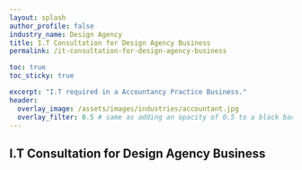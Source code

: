 ```yaml
---
layout: splash 
author_profile: false 
industry_name: Design Agency
title: I.T Consultation for Design Agency Business
permalink: /it-consultation-for-design-agency-business

toc: true
toc_sticky: true

excerpt: "I.T required in a Accountancy Practice Business."
header:
  overlay_image: /assets/images/industries/accountant.jpg
  overlay_filter: 0.5 # same as adding an opacity of 0.5 to a black background
---
```


## I.T Consultation for Design Agency Business